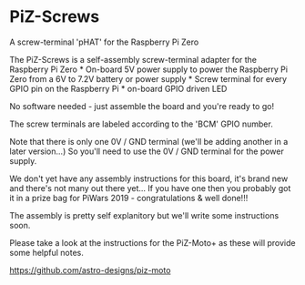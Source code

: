 PiZ-Screws
==========
A screw-terminal 'pHAT' for the Raspberry Pi Zero

The PiZ-Screws is a self-assembly screw-terminal adapter for the Raspberry Pi Zero
    * On-board 5V power supply to power the Raspberry Pi Zero from a 6V to 7.2V battery or power supply
    * Screw terminal for every GPIO pin on the Raspberry Pi
    * on-board GPIO driven LED
    
No software needed - just assemble the board and you're ready to go!

The screw terminals are labeled according to the 'BCM' GPIO number.

Note that there is only one 0V / GND terminal (we'll be adding another in a later version...)
So you'll need to use the 0V / GND terminal for the power supply.



We don't yet have any assembly instructions for this board, it's brand new and there's not many out there yet...
If you have one then you probably got it in a prize bag for PiWars 2019 - congratulations & well done!!!

The assembly is pretty self explanitory but we'll write some instructions soon.

Please take a look at the instructions for the PiZ-Moto+ as these will provide some helpful notes.

https://github.com/astro-designs/piz-moto

